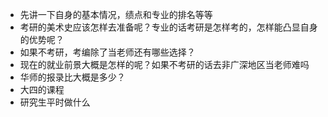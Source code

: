 - 先讲一下自身的基本情况，绩点和专业的排名等等
- 考研的美术史应该怎样去准备呢？专业的话考研是怎样考的，怎样能凸显自身的优势呢？
- 如果不考研，考编除了当老师还有哪些选择？
- 现在的就业前景大概是怎样的呢？如果不考研的话去非广深地区当老师难吗
- 华师的报录比大概是多少？
- 大四的课程
- 研究生平时做什么